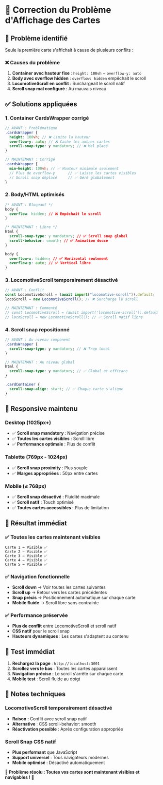 # 🔧 Correction du Problème d'Affichage des Cartes

## 🚨 **Problème identifié**

Seule la première carte s'affichait à cause de plusieurs conflits :

### ❌ **Causes du problème**

1. **Container avec hauteur fixe** : `height: 100vh` + `overflow-y: auto`
2. **Body avec overflow hidden** : `overflow: hidden` empêchait le scroll
3. **LocomotiveScroll en conflit** : Surchargeait le scroll natif
4. **Scroll snap mal configuré** : Au mauvais niveau

## ✅ **Solutions appliquées**

### 1. **Container CardsWrapper corrigé**

```scss
// AVANT : Problématique
.cardsWrapper {
  height: 100vh; // ❌ Limite la hauteur
  overflow-y: auto; // ❌ Cache les autres cartes
  scroll-snap-type: y mandatory; // ❌ Mal placé
}

// MAINTENANT : Corrigé
.cardsWrapper {
  min-height: 100vh; // ✅ Hauteur minimale seulement
  // Plus de overflow-y      // ✅ Laisse les cartes visibles
  // Scroll snap déplacé     // ✅ Géré globalement
}
```

### 2. **Body/HTML optimisés**

```css
/* AVANT : Bloquant */
body {
  overflow: hidden; // ❌ Empêchait le scroll
}

/* MAINTENANT : Libre */
html {
  scroll-snap-type: y mandatory; // ✅ Scroll snap global
  scroll-behavior: smooth; // ✅ Animation douce
}

body {
  overflow-x: hidden; // ✅ Horizontal seulement
  overflow-y: auto; // ✅ Vertical libre
}
```

### 3. **LocomotiveScroll temporairement désactivé**

```javascript
// AVANT : Conflit
const LocomotiveScroll = (await import("locomotive-scroll")).default;
locoScroll = new LocomotiveScroll(); // ❌ Surcharge le scroll

// MAINTENANT : Commenté
// const LocomotiveScroll = (await import('locomotive-scroll')).default;
// locoScroll = new LocomotiveScroll(); // ✅ Scroll natif libre
```

### 4. **Scroll snap repositionné**

```scss
// AVANT : Au niveau component
.cardsWrapper {
  scroll-snap-type: y mandatory; // ❌ Trop local
}

// MAINTENANT : Au niveau global
html {
  scroll-snap-type: y mandatory; // ✅ Global et efficace
}

.cardContainer {
  scroll-snap-align: start; // ✅ Chaque carte s'aligne
}
```

## 📱 **Responsive maintenu**

### Desktop (1025px+)

- ✅ **Scroll snap mandatory** : Navigation précise
- ✅ **Toutes les cartes visibles** : Scroll libre
- ✅ **Performance optimale** : Plus de conflit

### Tablette (769px - 1024px)

- ✅ **Scroll snap proximity** : Plus souple
- ✅ **Marges appropriées** : 50px entre cartes

### Mobile (≤ 768px)

- ✅ **Scroll snap désactivé** : Fluidité maximale
- ✅ **Scroll natif** : Touch optimisé
- ✅ **Toutes cartes accessibles** : Plus de limitation

## 🎯 **Résultat immédiat**

### ✅ **Toutes les cartes maintenant visibles**

```
Carte 1 ← Visible ✅
Carte 2 ← Visible ✅
Carte 3 ← Visible ✅
Carte 4 ← Visible ✅
Carte 5 ← Visible ✅
```

### ✅ **Navigation fonctionnelle**

- **Scroll down** → Voir toutes les cartes suivantes
- **Scroll up** → Retour vers les cartes précédentes
- **Snap précis** → Positionnement automatique sur chaque carte
- **Mobile fluide** → Scroll libre sans contrainte

### ✅ **Performance préservée**

- **Plus de conflit** entre LocomotiveScroll et scroll natif
- **CSS natif** pour le scroll snap
- **Hauteurs dynamiques** : Les cartes s'adaptent au contenu

## 🚀 **Test immédiat**

1. **Rechargez la page** : `http://localhost:3001`
2. **Scrollez vers le bas** : Toutes les cartes apparaissent
3. **Navigation précise** : Le scroll s'arrête sur chaque carte
4. **Mobile test** : Scroll fluide au doigt

## 📝 **Notes techniques**

### LocomotiveScroll temporairement désactivé

- **Raison** : Conflit avec scroll snap natif
- **Alternative** : CSS scroll-behavior: smooth
- **Réactivation possible** : Après configuration appropriée

### Scroll Snap CSS natif

- **Plus performant** que JavaScript
- **Support universel** : Tous navigateurs modernes
- **Mobile optimisé** : Désactivé automatiquement

**🎉 Problème résolu : Toutes vos cartes sont maintenant visibles et navigables !** 🚀
